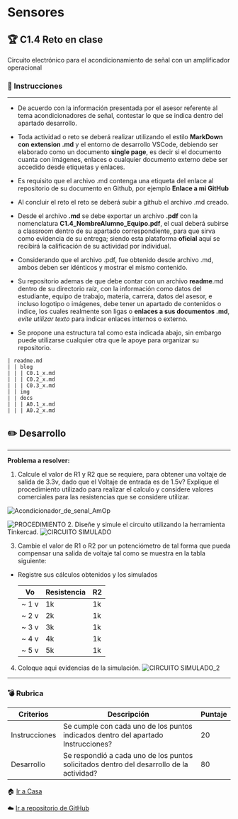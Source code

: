 # Sensores
## :trophy: C1.4 Reto en clase

Circuito electrónico para el acondicionamiento de señal con un amplificador operacional

### :blue_book: Instrucciones

___

- De acuerdo con la información presentada por el asesor referente al tema acondicionadores de señal, contestar lo que se indica dentro del apartado desarrollo.

- Toda actividad o reto se deberá realizar utilizando el estilo **MarkDown con extension .md** y el entorno de desarrollo VSCode, debiendo ser elaborado como un documento **single page**, es decir si el documento cuanta con imágenes, enlaces o cualquier documento externo debe ser accedido desde etiquetas y enlaces.
- Es requisito que el archivo .md contenga una etiqueta del enlace al repositorio de su documento en Github, por ejemplo **Enlace a mi GitHub**
- Al concluir el reto el reto se deberá subir a github el archivo .md creado.
- Desde el archivo **.md** se debe exportar un archivo **.pdf** con la nomenclatura **C1.4_NombreAlumno_Equipo.pdf**, el cual deberá subirse a classroom dentro de su apartado correspondiente, para que sirva como evidencia de su entrega; siendo esta plataforma **oficial** aquí se recibirá la calificación de su actividad por individual.
- Considerando que el archivo .pdf, fue obtenido desde archivo .md, ambos deben ser idénticos y mostrar el mismo contenido.
- Su repositorio ademas de que debe contar con un archivo **readme**.md dentro de su directorio raíz, con la información como datos del estudiante, equipo de trabajo, materia, carrera, datos del asesor, e incluso logotipo o imágenes, debe tener un apartado de contenidos o indice, los cuales realmente son ligas o **enlaces a sus documentos .md**, _evite utilizar texto_ para indicar enlaces internos o externo.
- Se propone una estructura tal como esta indicada abajo, sin embargo puede utilizarse cualquier otra que le apoye para organizar su repositorio.

```  
| readme.md
| | blog
| | | C0.1_x.md
| | | C0.2_x.md
| | | C0.3_x.md
| | img
| | docs
| | | A0.1_x.md
| | | A0.2_x.md
```


## :pencil2: Desarrollo

___

**Problema a resolver:**

1. Calcule el valor de R1 y R2 que se requiere, para obtener una voltaje de salida de 3.3v, dado que el
Voltaje de entrada es de 1.5v? Explique el procedimiento utilizado para realizar el calculo y considere
valores comerciales para las resistencias que se considere utilizar.

![Acondicionador_de_senal_AmOp](./Imagenes/Imagen_1.png)


![PROCEDIMIENTO](./Imagenes/Imagen_2.png)
2. Diseñe y simule el circuito utilizando la herramienta Tinkercad.
  ![CIRCUITO SIMULADO](./Imagenes/Imagen_3.png)


3. Cambie el valor de R1 o R2 por un potenciómetro de tal forma que pueda compensar una salida de
voltaje tal como se muestra en la tabla siguiente:

+  Registre sus cálculos obtenidos y los simulados

    Vo | Resistencia | R2
    ---------|----------|---|
    ~ 1 v |  1k  |   1k  |
    ~ 2 v |   2k |  1k    |
    ~ 3 v |  3k  |   1k   |
    ~ 4 v |   4k |   1k   |
    ~ 5 v |   5k |   1k   |

4. Coloque aqui evidencias de la simulación.
 ![CIRCUITO SIMULADO_2](./Imagenes/Imagen_4.PNG)

___

### :bomb: Rubrica

| Criterios     | Descripción                                                                                  | Puntaje |
| ------------- | -------------------------------------------------------------------------------------------- | ------- |
| Instrucciones | Se cumple con cada uno de los puntos indicados dentro del apartado Instrucciones?            | 20 |
| Desarrollo    | Se respondió a cada uno de los puntos solicitados dentro del desarrollo de la actividad?     | 80      |

:house: [Ir a Casa]([../readme.md](https://github.com/Josejgr27/Sistemas_Programables))

:cloud: [Ir a repositorio de GitHub](https://github.com/Josejgr27/Sistemas_Programables)
